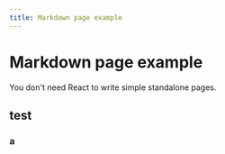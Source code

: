 ```yaml
---
title: Markdown page example
---
```


# Markdown page example

You don't need React to write simple standalone pages.

## test

### a
